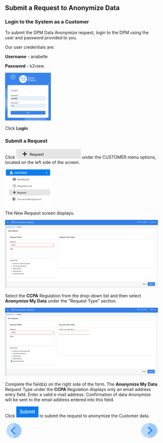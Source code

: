 ## Submit a Request to Anonymize Data

### Login to the System as a Customer

To submit the DPM Data Anonymize request, login to the DPM using the user and password provided to you.

Our user credentials are:

**Username** - anabelle

**Password** - k2view

<img src="../images/anabelle_login.png" width="30%" height="30%">

Click **Login**. 

### Submit a Request

Click ![image](../images/Customer_Request.jpg) under the CUSTOMER menu options, located on the left side of the screen. 

<img src="../images/Customer_Request_LeftPanel.png" width="30%" height="30%">

The New Request screen displays.

![image](../images/Customer_Request_Landing.png)

Select the **CCPA** Regulation from the drop-down list and then select **Anonymize My Data** under the "Request Type" section.

![image](../images/05_1_Masking_AnonMyData.png)

Complete the field(s) on the right side of the form. The **Anonymize My Data** Request Type under the **CCPA** Regulation displays only an email address entry field. Enter a valid e-mail address. Confirmation of data Anonymize will be sent to the email address entered into this field.  

Click ![image](../images/ICON_Submit.png) to submit the request to anonymize the Customer data.



[![Previous](../images/Previous.png)](03_02_Anonymize_Preview_Your_Data.md)[<img align="right" width="60" height="54" src="../images/Next.png">](03_05_Anonymize_Ensure_Request_Marked_Complete.md)
